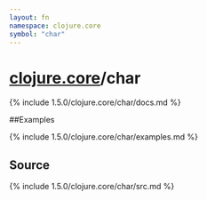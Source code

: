 ```yaml
---
layout: fn
namespace: clojure.core
symbol: "char"
---
```


# [clojure.core](../)/char

{% include 1.5.0/clojure.core/char/docs.md %}

##Examples

{% include 1.5.0/clojure.core/char/examples.md %}
## Source
{% include 1.5.0/clojure.core/char/src.md %}

